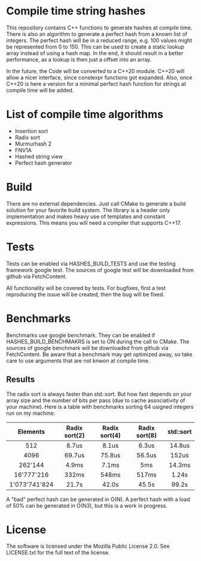 # Compile time string hashes

This repository contains C++ functions to generate hashes at compile time. There is also an algorithm to generate a perfect hash from a known list of integers. 
The perfect hash will be in a reduced range, e.g. 100 values might be represented from 0 to 150. This can be used to create a static lookup array instead of using a
hash map. In the end, it should result in a better performance, as a lookup is then just a offset into an array.

In the future, the Code will be converted to a C++20 module. C++20 will allow a nicer interface, since constexpr functions got expanded.
Also, once C++20 is here a version for a minimal perfect hash function for strings at compile time will be added.

# List of compile time algorithms

  - Insertion sort
  - Radix sort
  - Murmurhash 2
  - FNV1A
  - Hashed string view
  - Perfect hash generator

# Build

There are no external dependencies. Just call CMake to generate a build solution for your favorite build system. 
The library is a header only implementation and makes heavy use of templates and constant expressions.
This means you will need a compiler that supports C++17. 


# Tests

Tests can be enabled via HASHES_BUILD_TESTS and use the testing framework google test.
The sources of google test will be downloaded from github via FetchContent.

All functionality will be covered by tests. For bugfixes, first a test reproducing the issue
will be created, then the bug will be fixed.

# Benchmarks

Benchmarks use google benchmark. They can be enabled if HASHES_BUILD_BENCHMAKRS is set to ON during the call to CMake.
The sources of google benchmark will be downloaded from github via FetchContent.
Be aware that a benchmark may get optimized away, so take care to use arguments that are not knwon at compile time.

## Results

The radix sort is always faster than std::sort. But how fast depends on your array size and the number of bits
per pass (due to cache associativity of your machine). 
Here is a table with benchmarks sorting 64 usigned integers run on my machine:

| Elements | Radix sort(2) | Radix sort(4) | Radix sort(8) | std::sort |
|:--------:|:-------------:|:-------------:|:-------------:|:---------:|
| 512      |         8.7us |         8.1us |         6.3us | 14.8us    |
| 4096     |        69.7us |        75.8us |        56.5us | 152us     |
| 262'144  |         4.9ms |         7.1ms |           5ms | 14.3ms    |
| 16'777'216 |       332ms |         548ms |         517ms | 1.24s     |
| 1'073'741'824 |    21.7s |         42.0s |         45.5s | 99.2s     |


A "bad" perfect hash can be generated in O(N).
A perfect hash with a load of 50% can be generated in O(N3), but this is a work in progress.

# License
The software is licensed under the Mozilla Public License 2.0. See LICENSE.txt for the full text of the license.
 